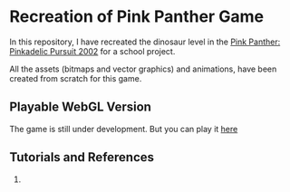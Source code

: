 ﻿# Recreation of Pink Panther Game
In this repository, I have recreated the dinosaur level in the [Pink Panther: Pinkadelic Pursuit 2002](https://www.google.com/search?q=pink+panther%3A+pinkadelic+pursuit&sxsrf=ALeKk01Z8z8u0RfujNFWs7onBgQLCVdCAA%3A1618695960477&ei=GFd7YNvIHLuD9u8PlJ69wAg&oq=pink+panther+Pink&gs_lcp=Cgdnd3Mtd2l6EAMYADIECCMQJzICCAAyAggAMgIILjICCAAyAggAMgIIADICCAAyBwguEIcCEBQyBwguEIcCEBQ6BwgAEEcQsAM6BwgAELADEEM6BQguEMsBOgUIABDLAToECC4QQ1DvQ1iLSWC2UWgBcAJ4AIABYYgByQOSAQE1mAEAoAEBqgEHZ3dzLXdpesgBCsABAQ&sclient=gws-wiz) for a school project. 

All the assets (bitmaps and vector graphics) and animations, have been created from scratch for this game.

## Playable WebGL Version
The game is still under development. But you can play it [here](https://nayaaltahan.github.io/GMD-Project/)

## Tutorials and References
1. 

